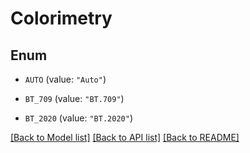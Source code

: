 # Colorimetry

## Enum


* `AUTO` (value: `"Auto"`)

* `BT_709` (value: `"BT.709"`)

* `BT_2020` (value: `"BT.2020"`)


[[Back to Model list]](../README.md#documentation-for-models) [[Back to API list]](../README.md#documentation-for-api-endpoints) [[Back to README]](../README.md)


